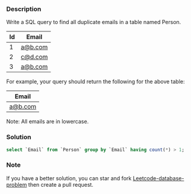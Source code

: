 ### Description

Write a SQL query to find all duplicate emails in a table named Person.

| Id | Email   |
|--|--|
| 1  | a@b.com |
| 2  | c@d.com |
| 3  | a@b.com |

For example, your query should return the following for the above table:

| Email   |
|--|
| a@b.com |

Note: All emails are in lowercase.

### Solution

```sql
select `Email` from `Person` group by `Email` having count(*) > 1;
```

### Note

If you have a better solution, you can star and fork [Leetcode-database-problem](https://github.com/xx19941215/Leetcode-database-problem) then create a pull request.
